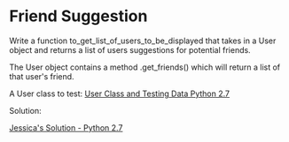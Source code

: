 Friend Suggestion 
=================

Write a function to_get_list_of_users_to_be_displayed that takes in a User object and returns a list of users suggestions for potential friends. 

The User object contains a method .get_friends() which will return a list of that user's friend.

A User class to test: [User Class and Testing Data Python 2.7](https://github.com/chatasweetie/Algorithms-Whiteboarding/tree/master/questions/friend_suggestions/solution/user.py)

Solution:

[Jessica's Solution - Python 2.7](https://github.com/chatasweetie/Algorithms-Whiteboarding/tree/master/questions/friend_suggestions/solution/friend_sugestions.py)